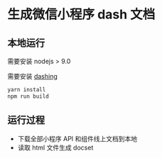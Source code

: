 # 生成微信小程序 dash 文档

## 本地运行

需要安装 nodejs > 9.0

需要安装 [dashing](https://github.com/technosophos/dashing)

``` sh
yarn install
npm run build
```

## 运行过程

* 下载全部小程序 API 和组件线上文档到本地
* 读取 html 文件生成 docset
